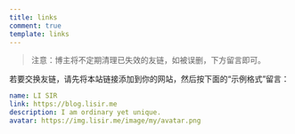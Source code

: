 ```yaml
---
title: links
comment: true
template: links
---
```

> 注意：博主将不定期清理已失效的友链，如被误删，下方留言即可。

若要交换友链，请先将本站链接添加到你的网站，然后按下面的“示例格式”留言：

```yaml
name: LI SIR
link: https://blog.lisir.me
description: I am ordinary yet unique.
avatar: https://img.lisir.me/image/my/avatar.png
```
